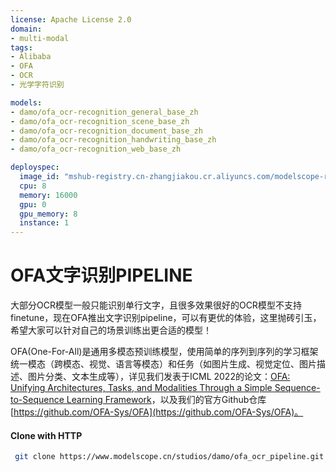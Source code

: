 ```yaml
---
license: Apache License 2.0
domain:
- multi-modal
tags:
- Alibaba
- OFA
- OCR
- 光学字符识别

models:
- damo/ofa_ocr-recognition_general_base_zh
- damo/ofa_ocr-recognition_scene_base_zh
- damo/ofa_ocr-recognition_document_base_zh
- damo/ofa_ocr-recognition_handwriting_base_zh
- damo/ofa_ocr-recognition_web_base_zh

deployspec:
  image_id: "mshub-registry.cn-zhangjiakou.cr.aliyuncs.com/modelscope-repo/studio-service:py38-1.1.0rc0-0.3.3_gpu"
  cpu: 8
  memory: 16000
  gpu: 0
  gpu_memory: 8
  instance: 1
---
```

# OFA文字识别PIPELINE
大部分OCR模型一般只能识别单行文字，且很多效果很好的OCR模型不支持finetune，现在OFA推出文字识别pipeline，可以有更优的体验，这里抛砖引玉，希望大家可以针对自己的场景训练出更合适的模型！

OFA(One-For-All)是通用多模态预训练模型，使用简单的序列到序列的学习框架统一模态（跨模态、视觉、语言等模态）和任务（如图片生成、视觉定位、图片描述、图片分类、文本生成等），详见我们发表于ICML 2022的论文：[OFA: Unifying Architectures, Tasks, and Modalities Through a Simple Sequence-to-Sequence Learning Framework](https://arxiv.org/abs/2202.03052)，以及我们的官方Github仓库[https://github.com/OFA-Sys/OFA](https://github.com/OFA-Sys/OFA)。


#### Clone with HTTP
```bash
 git clone https://www.modelscope.cn/studios/damo/ofa_ocr_pipeline.git
```
